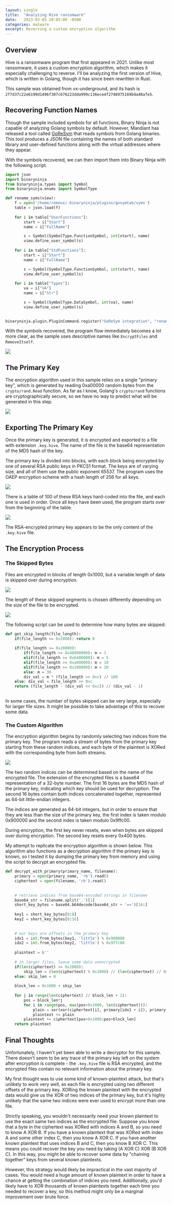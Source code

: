 ```yaml
---
layout: single
title:  "Analyzing Hive ransomware"
date:   2023-03-05 20:05:00 -0500
categories: malware
excerpt: Reversing a custom encryption algorithm
---
```


## Overview

Hive is a ransomware program that first appeared in 2021. Unlike most ransomware, it uses a custom encryption algorithm, which makes it especially challenging to reverse. I'll be analyzing the first version of Hive, which is written in Golang, though it has since been rewritten in Rust.

This sample was obtained from vx-underground, and its hash is `2f7d37c22e6199d1496f307c676223dda999c136ece4f2748975169b4a48afe5`.

## Recovering Function Names

Though the sample included symbols for all functions, Binary Ninja is not capable of analyzing Golang symbols by default. However, Mandiant has released a tool called [GoReSym](https://github.com/mandiant/GoReSym) that reads symbols from Golang binaries. This tool produces a JSON file containing the names of both standard library and user-defined functions along with the virtual addresses where they appear. 

With the symbols recovered, we can then import them into Binary Ninja with the following script.

```python
import json
import binaryninja
from binaryninja.types import Symbol
from binaryninja.enums import SymbolType

def rename_syms(view):
	f = open('/home/remnux/.binaryninja/plugins/gosymtab/syms')
	table = json.load(f)
	
	for i in table["UserFunctions"]: 
		start = i["Start"] 
		name = i["FullName"]

		s = Symbol(SymbolType.FunctionSymbol, int(start), name)
		view.define_user_symbol(s)
		
	for i in table["StdFunctions"]: 
		start = i["Start"] 
		name = i["FullName"]

		s = Symbol(SymbolType.FunctionSymbol, int(start), name)
		view.define_user_symbol(s)
	
	for i in table["Types"]: 
		va = i["VA"] 
		name = i["Str"]

		s = Symbol(SymbolType.DataSymbol, int(va), name)
		view.define_user_symbol(s)
	

binaryninja.plugin.PluginCommand.register("GoReSym integration", "rename functions according to output of GoReSym tool", rename_syms)
```

With the symbols recovered, the program flow immediately becomes a lot more clear, as the sample uses descriptive names like `EncryptFiles` and `RemoveItself`.

![](/images/hive/with_symbols.png)

## The Primary Key

The encryption algorithm used in this sample relies on a single "primary key", which is generated by reading 0xa00000 random bytes from the `crypto/rand.Read` function. As far as I know, Golang's `crypto/rand` functions are cryptographically secure, so we have no way to predict what will be generated in this step.

![](/images/hive/gen_primary_key.png)

## Exporting The Primary Key

Once the primary key is generated, it is encrypted and exported to a file with extension `.key.hive`. The name of the file is the base64 representation of the MD5 hash of the key.

The primary key is divided into blocks, with each block being encrypted by one of several RSA public keys in PKCS1 format. The keys are of varying size, and all of them use the public exponent 65537. The program uses the OAEP encryption scheme with a hash length of 256 for all keys.

![](/images/hive/rsa_public_keys.png)

There is a table of 100 of these RSA keys hard-coded into the file, and each one is used in order. Once all keys have been used, the program starts over from the beginning of the table.

![](/images/hive/rsa_pkcs1_key_arr.png)

The RSA-encrypted primary key appears to be the only content of the `.key.hive` file.

## The Encryption Process

### The Skipped Bytes

Files are encrypted in blocks of length 0x1000, but a variable length of data is skipped over during encryption. 

![](/images/hive/zeroes_in_file.png)

The length of these skipped segments is chosen differently depending on the size of the file to be encrypted.

![](/images/hive/divisions.png)

The following script can be used to determine how many bytes are skipped:

```python
def get_skip_length(file_length):
	if(file_length <= 0x2000): return 0
	
	if(file_length >= 0x20000):
		if(file_length >= 0x40000000): m = 1
		elif(file_length >= 0x6400000): m = 5
		elif(file_length >= 0xa00000): m = 10
		elif(file_length >= 0x100000): m = 20
		else: m = 30
		div_val = m * (file_length >> 0xc) // 100
	else: div_val = file_length >> 0xc
	return (file_length - (div_val << 0xc)) // (div_val - 1)
	
```
	
In some cases, the number of bytes skipped can be very large, especially for larger file sizes. It might be possible to take advantage of this to recover some data.
	
### The Custom Algorithm

The encryption algorithm begins by randomly selecting two indices from the primary key. The program reads a stream of bytes from the primary key starting from these random indices, and each byte of the plaintext is XORed with the corresponding byte from both streams. 

![](/images/hive/enc_files.png)

The two random indices can be determined based on the name of the encrypted file. The extension of the encrypted files is a base64 representation of a 32-byte number. The first 16 bytes are the MD5 hash of the primary key, indicating which key should be used for decryption. The second 16 bytes contain both indices concatenated together, represented as 64-bit little-endian integers.

The indices are generated as 64-bit integers, but in order to ensure that they are less than the size of the primary key, the first index is taken modulo 0x900000 and the second index is taken modulo 0x9ffc00.

During encryption, the first key never resets, even when bytes are skipped over during encryption. The second key resets every 0x400 bytes.

My attempt to replicate the encryption algorithm is shown below. This algorithm also functions as a decryption algorithm if the primary key is known, so I tested it by dumping the primary key from memory and using the script to decrypt an encrypted file.
	
```python
def decrypt_with_primary(primary_name, filename):
	primary = open(primary_name, 'rb').read()
	ciphertext = open(filename, 'rb').read()
	
	
	# retrieve indices from base64-encoded strings in filename
	base64_str = filename.split('.')[1]
	short_key_bytes = base64.b64decode(base64_str + '==')[16:]
	
	key1 = short_key_bytes[0:8]
	key2 = short_key_bytes[8:16]
	
	
	# xor keys are offsets in the primary key
	idx1 = int.from_bytes(key1, 'little') % 0x900000
	idx2 = int.from_bytes(key2, 'little') % 0x9ffc00
	
	plaintext = b''
	
	# in larger files, leave some data unencrypted
	if(len(ciphertext) >= 0x2000):
		skip_len = (len(ciphertext) % 0x1000) // (len(ciphertext) // 0x1000 - 1)
	else: skip_len = 0
	
	block_len = 0x1000 + skip_len
	
	for j in range(len(ciphertext) // block_len + 1):
		pos = block_len*j
		for i in range(pos, max(pos+0x1000, len(ciphertext))):
			plain = xor(xor(ciphertext[i], primary[idx1 + i]), primary[idx2 + i%0x400])
			plaintext += plain
		plaintext += ciphertext[pos+0x1000:pos+block_len]
	return plaintext
```

## Final Thoughts

Unfortunately, I haven't yet been able to write a decryptor for this sample. There doesn't seem to be any trace of the primary key left on the system after encryption is complete - the `.key.hive` file is RSA encrypted, and the encrypted files contain no relevant information about the primary key.

My first thought was to use some kind of known-plaintext attack, but that's unlikely to work very well, as each file is encrypted using two different offsets of the primary key. XORing the known plaintext with the encrypted data would give us the XOR of two indices of the primary key, but it's highly unlikely that the same two indices were ever used to encrypt more than one file.

Strictly speaking, you wouldn't necessarily need your known plaintext to use the exact same two indices as the encrypted file. Suppose you know that a byte in the ciphertext was XORed with indices A and B, so you need to know A XOR B. If you have a known plaintext that was XORed with index A and some other index C, then you know A XOR C. If you have another known plaintext that uses indices B and C, then you know B XOR C. This means you could recover the key you need by taking (A XOR C) XOR (B XOR C). In this way, you might be able to recover some data by "chaining together" keys from several known plaintexts.

However, this strategy would likely be impractical in the vast majority of cases. You would need a huge amount of known plaintext in order to have a chance at getting the combination of indices you need. Additionally, you'd likely have to XOR thousands of known plaintexts together each time you needed to recover a key, so this method might only be a marginal improvement over brute force.


